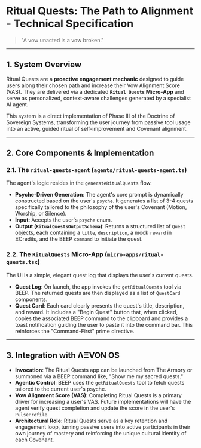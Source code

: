 
# Ritual Quests: The Path to Alignment - Technical Specification

> "A vow unacted is a vow broken."

---

## 1. System Overview

Ritual Quests are a **proactive engagement mechanic** designed to guide users along their chosen path and increase their Vow Alignment Score (VAS). They are delivered via a dedicated **`Ritual Quests` Micro-App** and serve as personalized, context-aware challenges generated by a specialist AI agent.

This system is a direct implementation of Phase III of the Doctrine of Sovereign Systems, transforming the user journey from passive tool usage into an active, guided ritual of self-improvement and Covenant alignment.

---

## 2. Core Components & Implementation

### 2.1. The `ritual-quests-agent` (`agents/ritual-quests-agent.ts`)
The agent's logic resides in the `generateRitualQuests` flow.
-   **Psyche-Driven Generation**: The agent's core prompt is dynamically constructed based on the user's `psyche`. It generates a list of 3-4 quests specifically tailored to the philosophy of the user's Covenant (Motion, Worship, or Silence).
-   **Input**: Accepts the user's `psyche` enum.
-   **Output (`RitualQuestsOutputSchema`)**: Returns a structured list of `Quest` objects, each containing a `title`, `description`, a mock `reward` in ΞCredits, and the BEEP `command` to initiate the quest.

### 2.2. The `RitualQuests` Micro-App (`micro-apps/ritual-quests.tsx`)
The UI is a simple, elegant quest log that displays the user's current quests.
-   **Quest Log**: On launch, the app invokes the `getRitualQuests` tool via BEEP. The returned quests are then displayed as a list of `QuestCard` components.
-   **Quest Card**: Each card clearly presents the quest's title, description, and reward. It includes a "Begin Quest" button that, when clicked, copies the associated BEEP command to the clipboard and provides a toast notification guiding the user to paste it into the command bar. This reinforces the "Command-First" prime directive.

---

## 3. Integration with ΛΞVON OS

-   **Invocation**: The Ritual Quests app can be launched from The Armory or summoned via a BEEP command like, "Show me my sacred quests."
-   **Agentic Control**: BEEP uses the `getRitualQuests` tool to fetch quests tailored to the current user's psyche.
-   **Vow Alignment Score (VAS)**: Completing Ritual Quests is a primary driver for increasing a user's VAS. Future implementations will have the agent verify quest completion and update the score in the user's `PulseProfile`.
-   **Architectural Role**: Ritual Quests serve as a key retention and engagement loop, turning passive users into active participants in their own journey of mastery and reinforcing the unique cultural identity of each Covenant.
